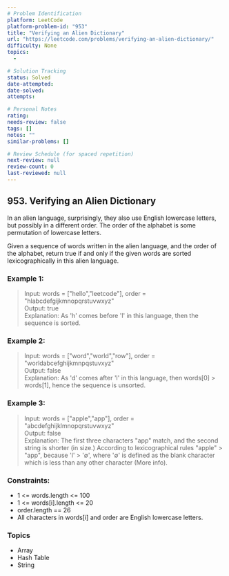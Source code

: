 ```yaml
---
# Problem Identification
platform: LeetCode
platform-problem-id: "953"
title: "Verifying an Alien Dictionary"
url: "https://leetcode.com/problems/verifying-an-alien-dictionary/"
difficulty: None
topics:
  -

# Solution Tracking
status: Solved
date-attempted:
date-solved:
attempts:

# Personal Notes
rating:
needs-review: false
tags: []
notes: ""
similar-problems: []

# Review Schedule (for spaced repetition)
next-review: null
review-count: 0
last-reviewed: null
---
```


## 953. Verifying an Alien Dictionary
In an alien language, surprisingly, they also use English lowercase letters, but possibly in a different order. The order of the alphabet is some permutation of lowercase letters.

Given a sequence of words written in the alien language, and the order of the alphabet, return true if and only if the given words are sorted lexicographically in this alien language.

### Example 1:

> Input: words = ["hello","leetcode"], order = "hlabcdefgijkmnopqrstuvwxyz"<br/>
> Output: true<br/>
> Explanation: As 'h' comes before 'l' in this language, then the sequence is sorted.

### Example 2:

> Input: words = ["word","world","row"], order = "worldabcefghijkmnpqstuvxyz"<br/>
> Output: false<br/>
> Explanation: As 'd' comes after 'l' in this language, then words[0] > words[1], hence the sequence is unsorted.

### Example 3:

> Input: words = ["apple","app"], order = "abcdefghijklmnopqrstuvwxyz"<br/>
> Output: false<br/>
> Explanation: The first three characters "app" match, and the second string is shorter (in size.) According to lexicographical rules "apple" > "app", because 'l' > '∅', where '∅' is defined as the blank character which is less than any other character (More info).
 
### Constraints:

- 1 <= words.length <= 100
- 1 <= words[i].length <= 20
- order.length == 26
- All characters in words[i] and order are English lowercase letters.

### Topics

- Array
- Hash Table
- String 